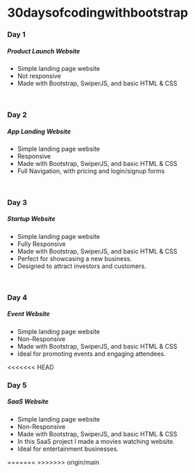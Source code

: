 <h1>30daysofcodingwithbootstrap</h1>

<h3>Day 1</h3>
<h5>Product Launch Website</h5>
<ul>
  <li>Simple landing page website</li>
  <li>Not responsive</li>
  <li>Made with Bootstrap, SwiperJS, and basic HTML & CSS</li>
</ul>

<br>

<h3>Day 2</h3>
<h5>App Landing Website</h5>
<ul>
  <li>Simple landing page website</li>
  <li>Responsive</li>
  <li>Made with Bootstrap, SwiperJS, and basic HTML & CSS</li>
  <li>Full Navigation, with pricing and login/signup forms</li>
</ul>

<br>

<h3>Day 3</h3>
<h5>Startup Website</h5>
<ul>
  <li>Simple landing page website</li>
  <li>Fully Responsive</li>
  <li>Made with Bootstrap, SwiperJS, and basic HTML & CSS</li>
  <li>Perfect for showcasing a new business.</li>
  <li>Designed to attract investors and customers.</li>
</ul>

<br>

<h3>Day 4</h3>
<h5>Event Website</h5>
<ul>
  <li>Simple landing page website</li>
  <li>Non-Responsive</li>
  <li>Made with Bootstrap, SwiperJS, and basic HTML & CSS</li>
  <li>Ideal for promoting events and engaging attendees.</li>
</ul>
<<<<<<< HEAD

<h3>Day 5</h3>
<h5>SaaS Website</h5>
<ul>
  <li>Simple landing page website</li>
  <li>Non-Responsive</li>
  <li>Made with Bootstrap, SwiperJS, and basic HTML & CSS</li>
  <li>In this SaaS project I made a movies watching website.</li>
  <li>Ideal for entertainment businesses.</li>
</ul>
=======
>>>>>>> origin/main
